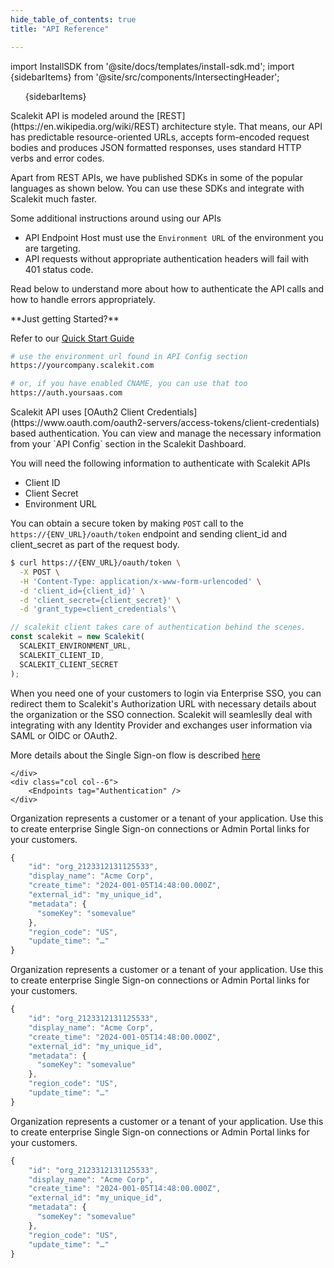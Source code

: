 ```yaml
---
hide_table_of_contents: true
title: "API Reference"

---
```

import InstallSDK from '@site/docs/templates/install-sdk.md';
import {sidebarItems} from '@site/src/components/IntersectingHeader';

<div class="custom_container">

<aside>
<div class="sidebar">
<div class="sidebarContainer">
<nav class="menu thin-scrollbar">
<ul class="theme-doc-sidebar-menu menu__list">
{sidebarItems}
</ul>
</nav>
</div>
</div>
</aside>

<div class="theme-doc-markdown markdown">
<IntersectingHeader id="introduction" title="Introduction" initialInView="true" addSidebar="true" classList=""/>
<div class="row section">
<div class="col col--6">
Scalekit API is modeled around the [REST](https://en.wikipedia.org/wiki/REST) architecture style. That means, our API has predictable resource-oriented URLs, accepts form-encoded request bodies and produces JSON formatted responses, uses standard HTTP verbs and error codes.

Apart from REST APIs, we have published SDKs in some of the popular languages as shown below. You can use these SDKs and integrate with Scalekit much faster.

Some additional instructions around using our APIs

- API Endpoint Host must use the `Environment URL` of the environment you are targeting.
- API requests without appropriate authentication headers will fail with 401 status code.

Read below to understand more about how to authenticate the API calls and how to handle errors appropriately.

</div>
<div class="col col--6">
**Just getting Started?**

Refer to our <a href="/" target="_blank">Quick Start Guide</a>
<br />
<CodeWithHeader title="Client Libraries">
<InstallSDK />
</CodeWithHeader>

<CodeWithHeader title="API Server Endpoint">

```bash
# use the environment url found in API Config section
https://yourcompany.scalekit.com

# or, if you have enabled CNAME, you can use that too
https://auth.yoursaas.com

```

</CodeWithHeader>
</div>
</div>

<IntersectingHeader id="authentication" title="Authentication" initialInView="false"/>

<div class="row section">
    <div class="col col--6">
Scalekit API uses [OAuth2 Client Credentials](https://www.oauth.com/oauth2-servers/access-tokens/client-credentials) based authentication. You can view and manage the necessary information from your `API Config` section in the Scalekit Dashboard.

You will need the following information to authenticate with Scalekit APIs

- Client ID
- Client Secret
- Environment URL

You can obtain a secure token by making `POST` call to the `https://{ENV_URL}/oauth/token` endpoint and sending client_id and client_secret as part of the request body.
</div>
<div class="col col--6">
<CodeWithHeader title="API Authentication">
<Tabs groupId="tech-stack">
<TabItem value="curl" label="cURL">

```bash showLineNumbers
$ curl https://{ENV_URL}/oauth/token \
  -X POST \
  -H 'Content-Type: application/x-www-form-urlencoded' \
  -d 'client_id={client_id}' \
  -d 'client_secret={client_secret}' \
  -d 'grant_type=client_credentials'\
```

</TabItem>
<TabItem value="nodejs" label="Node.js">

```js showLineNumbers
// scalekit client takes care of authentication behind the scenes.
const scalekit = new Scalekit(
  SCALEKIT_ENVIRONMENT_URL,
  SCALEKIT_CLIENT_ID,
  SCALEKIT_CLIENT_SECRET
);
```

</TabItem>
<!-- <TabItem value="golang" label="Go">

```go
go get https://www.github.com/scalekit-inc/go-sdk
```

</TabItem> -->
</Tabs>
</CodeWithHeader>
<CodeWithHeader title="Response">

```js showLineNumbers
{
  "access_token": "DCR5c8139165228a82e442445fe01c16",
  "token_type": "bearer",
  "expires_in": 1799
}
```

</CodeWithHeader>
</div>
</div>

<IntersectingHeader id="using-access-token" title="Using Access Token" subheading="true" classList="ApiCategoryList"/>

<div class="row section">
    <div class="col col--6">
The `access_token` is the OAuth access token you need to use for all subsequent API calls to Scalekit.

To make a request to one of our APIs, you need to include the access token in the Authorization header of the request as Bearer 'access_token'.

Please make sure that you keep your Client Secrets safely. Do not share your client secret in publicly accessible areas such as GitHub, client-side code, etc.

Refer to [this guide](/security/client-secrets) to understand some of the best practices around keeping client secrets secure.

Our SDKs will automatically handle the API authentication and error handling to make the job of using our APIs much easier for you.
</div>
<div class="col col--6">
<CodeWithHeader title="Using Bearer Token">

```shell showLineNumbers
$ curl --request GET "https://{ENV_URL}/api/v1/organizations" \
-H "Content-Type: application/json" \
-H "Authorization: Bearer {access_token}"
```

</CodeWithHeader>

</div>
</div>

<IntersectingHeader id="error-handling" title="Error Handling"/>

<div class="row section">
    <div class="col col--6">
As mentioned earlier, Scalekit APIs return appropriate HTTP Status Codes along with the detailed error messages in case of invalid usage of APIs.

You can see the list of different HTTP Status Codes and the error message format in the right pane. We strongly recommend you to handle errors gracefully while writing code using our SDKs.
</div>
<div class="col col--6">
<CodeWithHeader title="Error Codes">

| HTTP Status | Description |
| - | - |
| 200 or 201 | API request is successful |
| 400 | The request was unacceptable, often due to missing a required parameter. |
| 401 | Invalid Authentication Headers found in the request. |
| 404 | Resource not found |
| 429 | Too many requests hit the API too quickly. Retry the request after a cool-off period. |
| 500 or 501 or 504 | Something went wrong at our end. These are usually a very rare occurrence. We automatically log these requests for alert our on-call engineers |

</CodeWithHeader>

<CodeWithHeader title="401: Error Message">
```js
{
  "code": 16,
  "message": "Token empty",
  "details": [
    {
      "@type": "type.googleapis.com/scalekit.v1.errdetails.ErrorInfo",
      "error_code": "UNAUTHENTICATED"
    }
  ]
}
```
</CodeWithHeader>
</div>
</div>

<!-- Single Sign-on Section -->
<IntersectingHeader id="tag/Authentication" title="Single Sign-on"/>
<div class="row section">
    <div class="col col--6">
        When you need one of your customers to login via Enterprise SSO, you can redirect them to Scalekit's Authorization URL with necessary details about the organization or the SSO connection. Scalekit will seamleslly deal with integrating with any Identity Provider and exchanges user information via SAML or OIDC or OAuth2.

More details about the Single Sign-on flow is described <a href="/">here</a>

    </div>
    <div class="col col--6">
        <Endpoints tag="Authentication" />
    </div>
</div>

<APIEndpoint method="get" endpoint="/oauth/authorize" tag="Authentication" />
<APIEndpoint method="post" endpoint="/oauth/token" tag="Authentication" />

<!-- Organization Tag -->
<IntersectingHeader id="tag/Organization" title="Organization" />

<div class="row section">
    <div class="col col--6">
Organization represents a customer or a tenant of your application. Use this to create enterprise Single Sign-on connections or Admin Portal links for your customers.
    </div>
    <div class="col col--6">
        <Endpoints tag="Organization" />
    </div>
</div>

<IntersectingHeader id="tag/Organization/object" title="The Organization Object" subheading="true" classList="ApiCategoryList"/>

<div class="row section">
    <div class="col col--6">
<OrganizationAttributes />
    </div>
    <div class="col col--6">
        <CodeWithHeader title="Organization Object">

```js
{
    "id": "org_2123312131125533",
    "display_name": "Acme Corp",
    "create_time": "2024-001-05T14:48:00.000Z",
    "external_id": "my_unique_id",
    "metadata": {
      "someKey": "somevalue"
    },
    "region_code": "US",
    "update_time": "…"
}
```

</CodeWithHeader>
    </div>
</div>
<APIEndpoint tag="Organization" method="get" endpoint="/api/v1/organizations" />
<APIEndpoint tag="Organization" method="post" endpoint="/api/v1/organizations" />
<APIEndpoint tag="Organization" method="get" endpoint="/api/v1/organizations/{id}" />
<APIEndpoint tag="Organization" method="patch" endpoint="/api/v1/organizations/{id}" />
<APIEndpoint tag="Organization" method="delete" endpoint="/api/v1/organizations/{id}" />

<!-- Organization Tag -->
<IntersectingHeader id="tag/Admin Portal" title="Admin Portal" />

<div class="row section">
    <div class="col col--6">
Organization represents a customer or a tenant of your application. Use this to create enterprise Single Sign-on connections or Admin Portal links for your customers.
    </div>
    <div class="col col--6">
        <Endpoints tag="Admin Portal" />
    </div>
</div>

<IntersectingHeader id="tag/Admin Portal/object" title="The Admin Portal Object" subheading="true" classList="ApiCategoryList"/>

<div class="row section">
    <div class="col col--6">
<OrganizationAttributes />
    </div>
    <div class="col col--6">
        <CodeWithHeader title="Admin Portal Object">

```js
{
    "id": "org_2123312131125533",
    "display_name": "Acme Corp",
    "create_time": "2024-001-05T14:48:00.000Z",
    "external_id": "my_unique_id",
    "metadata": {
      "someKey": "somevalue"
    },
    "region_code": "US",
    "update_time": "…"
}
```

</CodeWithHeader>
    </div>
</div>
<APIEndpoint tag="Admin Portal" method="get" endpoint="/api/v1/organizations/{id}/portal_links" />
<APIEndpoint tag="Admin Portal" method="put" endpoint="/api/v1/organizations/{id}/portal_links" />
<APIEndpoint tag="Admin Portal" method="delete" endpoint="/api/v1/organizations/{id}/portal_links" />

<!-- Connections Tag -->
<IntersectingHeader id="tag/Connection" title="Connection" />

<div class="row section">
    <div class="col col--6">
Organization represents a customer or a tenant of your application. Use this to create enterprise Single Sign-on connections or Admin Portal links for your customers.
    </div>
    <div class="col col--6">
        <Endpoints tag="Connection" />
    </div>
</div>

<IntersectingHeader id="tag/Connection/object" title="The Connection Object" subheading="true" classList="ApiCategoryList"/>

<div class="row section">
    <div class="col col--6">
<OrganizationAttributes />
    </div>
    <div class="col col--6">
        <CodeWithHeader title="Connection Object">

```js
{
    "id": "org_2123312131125533",
    "display_name": "Acme Corp",
    "create_time": "2024-001-05T14:48:00.000Z",
    "external_id": "my_unique_id",
    "metadata": {
      "someKey": "somevalue"
    },
    "region_code": "US",
    "update_time": "…"
}
```

</CodeWithHeader>
    </div>
</div>
<APIEndpoint tag="Connection" method="get" endpoint="/api/v1/connections" />
<APIEndpoint tag="Connection" method="get" endpoint="/api/v1/organizations/{organization_id}/connections/{id}" />
<APIEndpoint tag="Connection" method="patch" endpoint="/api/v1/organizations/{organization_id}/connections/{id}:disable" />
<APIEndpoint tag="Connection" method="patch" endpoint="/api/v1/organizations/{organization_id}/connections/{id}:enable" />
</div>
</div>
